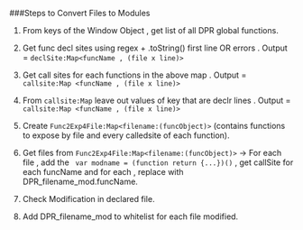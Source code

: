 ###Steps to Convert Files to Modules

1. From keys of the Window Object , get list of all DPR global functions.

2.  Get func decl sites using regex + .toString() first line OR errors . Output = `declSite:Map<funcName , (file x line)>`

3. Get call sites for each functions in the above map . Output = ` callsite:Map <funcName , (file x line)>`

4. From `callsite:Map` leave out values of key that are declr lines . Output = `callsite:Map <funcName , (file x line)> `

5. Create `Func2Exp4File:Map<filename:(funcObject)>` (contains functions to expose by file and every calledsite of each function).

6. Get files from `Func2Exp4File:Map<filename:(funcObject)>` → For each file , add the ` var modname = (function return {...})()` , get callSite for each funcName and for each , replace with DPR_filename_mod.funcName.

7. Check Modification in declared file.

8. Add DPR_filename_mod to whitelist for each file modified.
